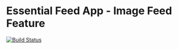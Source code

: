 # Essential Feed App - Image Feed Feature

[![Build Status](https://travis-ci.org/nschucky/LeadEssentials.svg?branch=main)](https://travis-ci.org/nschucky/LeadEssentials)